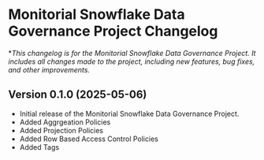# Monitorial Snowflake Data Governance Project Changelog

**This changelog is for the Monitorial Snowflake Data Governance Project. It includes all changes made to the project, including new features, bug fixes, and other improvements.*

## Version 0.1.0 (2025-05-06)

- Initial release of the Monitorial Snowflake Data Governance Project.
- Added Aggrgeation Policies
- Added Projection Policies
- Added Row Based Access Control Policies
- Added Tags